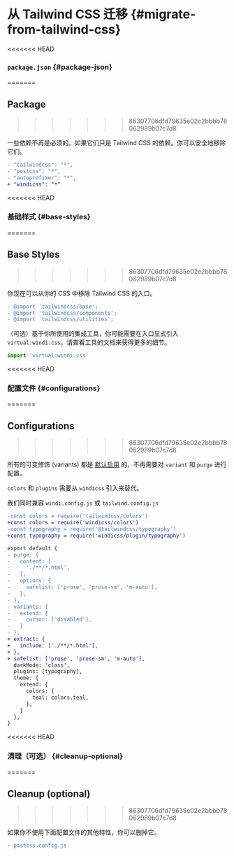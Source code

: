 [auto]: /features/value-auto-infer
[design]: /posts/story

# 从 Tailwind CSS 迁移 {#migrate-from-tailwind-css}

<<<<<<< HEAD
### `package.json` {#package-json}
=======
## Package 
>>>>>>> 86307706dfd79635e02e2bbbb78062989b07c7d8

一些依赖不再是必须的。如果它们只是 Tailwind CSS 的依赖。你可以安全地移除它们。

```diff package.json
- "tailwindcss": "*",
- "postcss": "*",
- "autoprefixer": "*",
+ "windicss": "*"
```

<<<<<<< HEAD
### 基础样式 {#base-styles}
=======
## Base Styles
>>>>>>> 86307706dfd79635e02e2bbbb78062989b07c7d8

你现在可以从你的 CSS 中移除 Tailwind CSS 的入口。

```diff
- @import 'tailwindcss/base';
- @import 'tailwindcss/components';
- @import 'tailwindcss/utilities';
```

（可选）基于你所使用的集成工具，你可能需要在入口显式引入 `virtual:windi.css`。请查看工具的文档来获得更多的细节。

```js main.js
import 'virtual:windi.css'
```

<<<<<<< HEAD
### 配置文件 {#configurations}
=======
## Configurations
>>>>>>> 86307706dfd79635e02e2bbbb78062989b07c7d8

所有的可变修饰 (variants) 都是 [默认启用][auto] 的，不再需要对 `variant` 和 `purge` 进行配置。

`colors` 和 `plugins` 需要从 `windicss` 引入来替代。

我们同时兼容 `windi.config.js` 或 `tailwind.config.js`

```diff windi.config.js
-const colors = require('tailwindcss/colors')
+const colors = require('windicss/colors')
-const typography = require('@tailwindcss/typography')
+const typography = require('windicss/plugin/typography')

export default {
- purge: {
-   content: [
-     './**/*.html',
-   ],
-   options: {
-     safelist: ['prose', 'prose-sm', 'm-auto'],
-   },
- },
- variants: {
-   extend: {
-     cursor: ['disabled'],
-   }
- },
+ extract: {
+   include: ['./**/*.html'],
+ },
+ safelist: ['prose', 'prose-sm', 'm-auto'],
  darkMode: 'class',
  plugins: [typography],
  theme: {
    extend: {
      colors: {
        teal: colors.teal,
      },
    }
  },
}
```

<<<<<<< HEAD
### 清理（可选） {#cleanup-optional}
=======
## Cleanup (optional)
>>>>>>> 86307706dfd79635e02e2bbbb78062989b07c7d8

如果你不使用下面配置文件的其他特性，你可以删掉它。

```diff
- postcss.config.js
```
